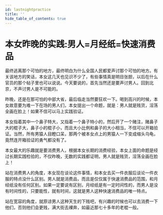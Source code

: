 ```yaml
---
id: lastnightpractice
title: ''
hide_table_of_contents: true
---
```


# 本女昨晚的实践:男人=月经纸=快速消费品

最终逃离那个可怕的地方，最终明白为什么全国人民都爱声讨那个可怕的地方。有关该地方的笑话，本女这几天也见识不少了，有些事情真是明目张胆，以后在什么官员的那个帖子里也可以说说。今天要说的，首先当然还是要声讨男人。回到北京，不声讨男人是不可能的。

昨晚，还是在那可怕的中部大省，最后临走当然要狂欢一下。喝到高兴的时候，本女故意要为难一下在场的男人们，本女提出一个命题，就是：男人就是贱货，淫荡全画在脸上！如果不信可以马上实践验证。

本女指着其中一个鼻子特大，又指着一个鼻子特小的，然后开了一个赌注，赌鼻子大的棍子大，鼻子小的棍子小，而且大小比例和鼻子的大小相当，不信可以开箱验证。当然，所有男猿人目瞪口呆，那两个被本女点上的男猿人一下变成缩头乌龟，竟然连开箱验证的勇气都没有了。

本女最大的乐趣就是要消费男人，根据本女长期的消费经验，本女上面的命题是经过长期实践检验的，不仅昨晚，无数的实践都证明，男人就是贱货，淫荡全画在脸上！

站在消费男人的角度，本女现在谈论这件事情，和本女去买一件衣服后谈论一件衣服的特点没什么区别。男人就是消费品，而且是仅仅属于快速消费品的范围，和月经纸没有任何区别。如果一定要说有区别，月经纸是有一定时间性的，而男人是没有时间性的，只要能性，就有时间，这就是男人这种快速消费品的唯一特点。

站在宽容的角度，就原谅男人这种天生的下贱吧，有兴趣的时候也可以去消费一下他们，否则他们会更贱，满大街去裸奔，如最近那七十多年的老棍一般。